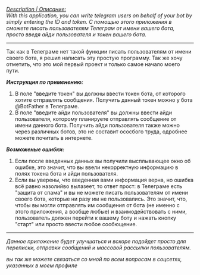 <i><u>Description | Описание:</u><br>
With this application, you can write telegram users on behalf of your bot by simply entering the ID and token.
С помощью этого приложения в сможете писать пользователям Телеграм от имени вашего бота, просто введя айди пользователя и токен вашего бота.</i>

___
Так как в Телеграме нет такой функции писать пользователям от имени своего бота, я решил написать эту простую программу. Так же хочу отметить, что это мой первый проект и только самое начало моего пути.

<b><i>Инструкция по применению:</i></b>
1) В поле "введите токен" вы должны ввести токен бота, от которого хотите отправлять сообщения. Получить данный токен можно у бота @BotFather в Телеграме.
2) В поле "введите айди пользователя" вы должны ввести айди пользователя, которому планируете отправлять сообщение от имени данного бота. Получить айди пользователя также можно через различных ботов, это не составит ососбого труда, одробнее можете почитать в интернете.

<b><i>Возможеные ошибки:</i></b>
1) Если после введенных данных вы получили высплывающее окно об ошибке, это значит, что вы ввели некорректную информацию в полях токена бота и айди пользователя.
2) Если вы уверены, что введенная вами информация верна, но ошибка всё равно назолийво вылазеет, то ответ прост: в Телеграме есть "защита от спама" и вы не можете писать пользователям от имени своего бота, которые ни разу им не пользовались. Это значит, что, чтобы вы могли отправлять им сообщения от бота (не именно с этого приложения, а вообще любые) и взаимодействовать с ними, пользователь должен перейти к вашему боту и нажать кнопку "старт" или просто ввести любое сообющение.
___
<em>Данное приложение будет улучшаться и вскоре подойдет просто для переписки, отправки сообщений и массовой рассылки пользователям.</em>

<i>вы так же можете связаться со мной по всем вопросам в соцсетях, указанных в моем профиле</i>
